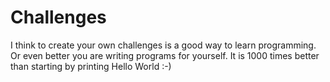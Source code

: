 # Challenges
I think to create your own challenges is a
good way to learn programming. Or even better you are writing programs for yourself. It is 1000 times better than starting by printing Hello World :-) 
